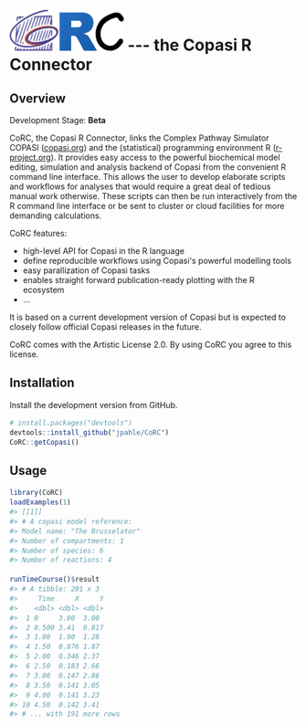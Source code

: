 
<!-- README.md is generated from README.Rmd. Please edit that file -->
<img src="man/figures/logo.png" alt="CoRC logo" width="200"> --- the <b>Co</b>pasi <b>R</b> <b>C</b>onnector
============================================================================================================

Overview
--------

Development Stage: **Beta**

CoRC, the Copasi R Connector, links the Complex Pathway Simulator COPASI ([copasi.org](http://copasi.org)) and the (statistical) programming environment R ([r-project.org](http://r-project.org)). It provides easy access to the powerful biochemical model editing, simulation and analysis backend of Copasi from the convenient R command line interface. This allows the user to develop elaborate scripts and workflows for analyses that would require a great deal of tedious manual work otherwise. These scripts can then be run interactively from the R command line interface or be sent to cluster or cloud facilities for more demanding calculations.

CoRC features:

-   high-level API for Copasi in the R language
-   define reproducible workflows using Copasi's powerful modelling tools
-   easy parallization of Copasi tasks
-   enables straight forward publication-ready plotting with the R ecosystem
-   ...

It is based on a current development version of Copasi but is expected to closely follow official Copasi releases in the future.

CoRC comes with the Artistic License 2.0. By using CoRC you agree to this license.

Installation
------------

Install the development version from GitHub.

``` r
# install.packages("devtools")
devtools::install_github("jpahle/CoRC")
CoRC::getCopasi()
```

Usage
-----

``` r
library(CoRC)
loadExamples(1)
#> [[1]]
#> # A copasi model reference:
#> Model name: "The Brusselator"
#> Number of compartments: 1
#> Number of species: 6
#> Number of reactions: 4

runTimeCourse()$result
#> # A tibble: 201 x 3
#>     Time     X     Y
#>    <dbl> <dbl> <dbl>
#>  1 0     3.00  3.00 
#>  2 0.500 3.41  0.817
#>  3 1.00  1.90  1.28 
#>  4 1.50  0.876 1.87 
#>  5 2.00  0.346 2.37 
#>  6 2.50  0.183 2.66 
#>  7 3.00  0.147 2.86 
#>  8 3.50  0.141 3.05 
#>  9 4.00  0.141 3.23 
#> 10 4.50  0.142 3.41 
#> # ... with 191 more rows
```
